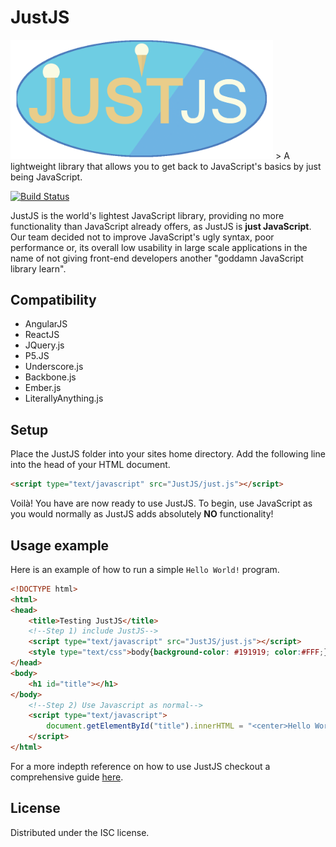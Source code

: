 # JustJS
<img src="logo.png" alt="alt text" width="420px">
> A lightweight library that allows you to get back to JavaScript's basics by just being JavaScript.

[![Build Status][travis-image]][travis-url]

JustJS is the world's lightest JavaScript library, providing no more functionality than JavaScript already offers, as JustJS is **just JavaScript**. Our team decided not to improve JavaScript's ugly syntax, poor performance or, its overall low usability in large scale applications in the name of not giving front-end developers another "goddamn JavaScript library learn".

## Compatibility
* AngularJS
* ReactJS
* JQuery.js
* P5.JS
* Underscore.js
* Backbone.js
* Ember.js
* LiterallyAnything.js

## Setup
Place the JustJS folder into your sites home directory.
Add the following line into the head of your HTML document.
```html
<script type="text/javascript" src="JustJS/just.js"></script>
```
Voilà! You have are now ready to use JustJS.
To begin, use JavaScript as you would normally as JustJS adds absolutely **NO** functionality! 
## Usage example

Here is an example of how to run a simple `Hello World!` program.

```html
<!DOCTYPE html>
<html>
<head>
	<title>Testing JustJS</title>
	<!--Step 1) include JustJS-->
	<script type="text/javascript" src="JustJS/just.js"></script>
	<style type="text/css">body{background-color: #191919; color:#FFF;}</style>
</head>
<body>
	<h1 id="title"></h1>
</body>
	<!--Step 2) Use Javascript as normal-->
	<script type="text/javascript">
		document.getElementById("title").innerHTML = "<center>Hello World with JustJS!</center>";
	</script>
</html>
```

For a more indepth reference on how to use JustJS checkout a comprehensive guide [here](https://www.w3schools.com/js/default.asp).

## License
Distributed under the ISC license.


[npm-image]: https://img.shields.io/npm/v/datadog-metrics.svg?style=flat-square
[npm-url]: https://npmjs.org/package/datadog-metrics
[npm-downloads]: https://img.shields.io/npm/dm/datadog-metrics.svg?style=flat-square
[travis-image]: https://img.shields.io/travis/dbader/node-datadog-metrics/master.svg?style=flat-square
[travis-url]: https://travis-ci.org/dbader/node-datadog-metrics
